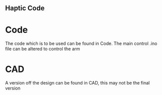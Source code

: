 ## Haptic Code

# Code
The code which is to be used can be found in Code.
The main control .ino file can be altered to control the arm

# CAD
A version off the design can be found in CAD, this may not be the final version
